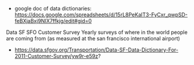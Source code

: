 


* google doc of data dictionaries: 
https://docs.google.com/spreadsheets/d/15rL8PeKaIT3-FyCxr_qwpSD-feBXjaBxj9NIX7ffkjg/edit#gid=0


Data SF SFO Customer Survey
Yearly surveys of where in the world people are coming from (as measured at the san francisco international airport)
* https://data.sfgov.org/Transportation/Data-SF-Data-Dictionary-For-2011-Customer-Survey/yw9r-e59z?

